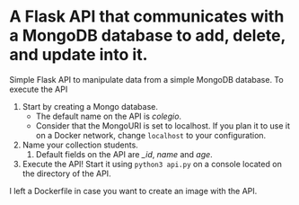 # A Flask API that communicates with a MongoDB database to add, delete, and update into it.
Simple Flask API to manipulate data from a simple MongoDB database.
To execute the API
1. Start by creating a Mongo database.
   * The default name on the API is *colegio*.
   * Consider that the MongoURI is set to localhost. If you plan it to use it on a Docker network, change `localhost` to your configuration.
2. Name your collection students.
   1. Default fields on the API are *_id*, *name* and *age*.
3. Execute the API! Start it using `python3 api.py` on a console located on the directory of the API.

I left a Dockerfile in case you want to create an image with the API. 
